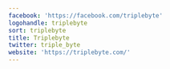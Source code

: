 ```yaml
---
facebook: 'https://facebook.com/triplebyte'
logohandle: triplebyte
sort: triplebyte
title: Triplebyte
twitter: triple_byte
website: 'https://triplebyte.com/'
---
```

